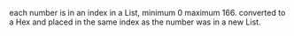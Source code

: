 each number is in an index in a List, minimum 0 maximum 166.
converted to a Hex and placed in the same index as the number was in a new List.
